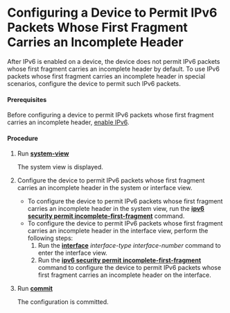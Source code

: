 Configuring a Device to Permit IPv6 Packets Whose First Fragment Carries an Incomplete Header
=============================================================================================

After IPv6 is enabled on a device, the device does not permit IPv6 packets whose first fragment carries an incomplete header by default. To use IPv6 packets whose first fragment carries an incomplete header in special scenarios, configure the device to permit such IPv6 packets.

#### Prerequisites

Before configuring a device to permit IPv6 packets whose first fragment carries an incomplete header, [enable IPv6](dc_vrp_ipv6_cfg_0004.html).


#### Procedure

1. Run [**system-view**](cmdqueryname=system-view)
   
   
   
   The system view is displayed.
2. Configure the device to permit IPv6 packets whose first fragment carries an incomplete header in the system or interface view.
   
   
   * To configure the device to permit IPv6 packets whose first fragment carries an incomplete header in the system view, run the [**ipv6 security permit incomplete-first-fragment**](cmdqueryname=ipv6+security+permit+incomplete-first-fragment) command.
   * To configure the device to permit IPv6 packets whose first fragment carries an incomplete header in the interface view, perform the following steps:
     1. Run the [**interface**](cmdqueryname=interface) *interface-type interface-number* command to enter the interface view.
     2. Run the [**ipv6 security permit incomplete-first-fragment**](cmdqueryname=ipv6+security+permit+incomplete-first-fragment) command to configure the device to permit IPv6 packets whose first fragment carries an incomplete header on the interface.
3. Run [**commit**](cmdqueryname=commit)
   
   
   
   The configuration is committed.